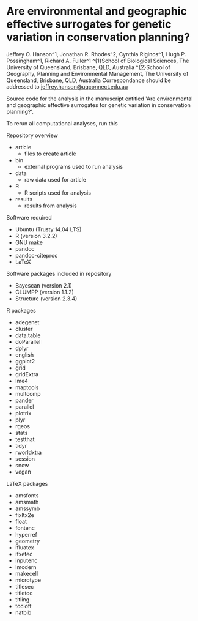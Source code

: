 Are environmental and geographic effective surrogates for genetic variation in conservation planning?
========================================================================================================

Jeffrey O. Hanson^1, Jonathan R. Rhodes^2, Cynthia Riginos^1, Hugh P. Possingham^1, Richard A. Fuller^1
^{1}School of Biological Sciences, The University of Queensland, Brisbane, QLD, Australia 
^{2}School of Geography, Planning and Environmental Management, The University of Queensland, Brisbane, QLD, Australia
Correspondance should be addressed to jeffrey.hanson@uqconnect.edu.au

Source code for the analysis in the manuscript entitled 'Are environmental and geographic effective surrogates for genetic variation in conservation planning?'. 

To rerun all computational analyses, run this 


Repository overview
* article
	+ files to create article
* bin
	+ external programs used to run analysis
* data
	+ raw data used for article
* R
	+ R scripts used for analysis 
* results
	+ results from analysis

Software required
* Ubuntu (Trusty 14.04 LTS)
* R (version 3.2.2)
* GNU make
* pandoc
* pandoc-citeproc
* LaTeX

Software packages included in repository
* Bayescan (version 2.1)
* CLUMPP (version 1.1.2)
* Structure (version 2.3.4)

R packages
* adegenet
* cluster
* data.table
* doParallel
* dplyr
* english
* ggplot2
* grid
* gridExtra
* lme4
* maptools
* multcomp
* pander
* parallel
* plotrix
* plyr
* rgeos
* stats
* testthat
* tidyr
* rworldxtra
* session
* snow
* vegan

LaTeX packages
* amsfonts
* amsmath
* amssymb
* fixltx2e
* float
* fontenc
* hyperref
* geometry
* ifluatex
* ifxetec
* inputenc
* lmodern
* makecell
* microtype
* titlesec
* titletoc
* titling
* tocloft
* natbib

